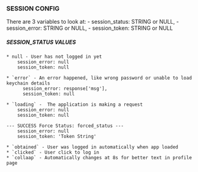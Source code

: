 

### SESSION CONFIG
There are 3 variables to look at:
    - session_status: STRING or NULL,
    - session_error: STRING or NULL,
    - session_token: STRING or NULL

##### SESSION_STATUS VALUES
    * null - User has not logged in yet
        session_error: null
        session_token: null

    * `error` - An error happened, like wrong password or unable to load keychain details
          session_error: response['msg'],
          session_token: null

    * `loading` -  The application is making a request
        session_error: null
        session_token: null

    --- SUCCESS Force Status: forced_status --- 
        session_error: null
        session_token: 'Token String'

    * `obtained` - User was logged in automatically when app loaded
    * `clicked` - User click to log in
    * `collaap` - Automatically changes at 8s for better text in profile page

